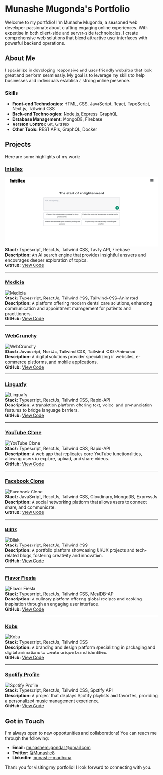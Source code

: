 # Munashe Mugonda's Portfolio

Welcome to my portfolio! I'm Munashe Mugonda, a seasoned web developer passionate about crafting engaging online experiences. With expertise in both client-side and server-side technologies, I create comprehensive web solutions that blend attractive user interfaces with powerful backend operations.

## About Me

I specialize in developing responsive and user-friendly websites that look great and perform seamlessly. My goal is to leverage my skills to help businesses and individuals establish a strong online presence.

### Skills

- **Front-end Technologies:** HTML, CSS, JavaScript, React, TypeScript, Next.js, Tailwind CSS
- **Back-end Technologies:** Node.js, Express, GraphQL
- **Database Management:** MongoDB, Firebase
- **Version Control:** Git, GitHub
- **Other Tools:** REST APIs, GraphQL, Docker

## Projects

Here are some highlights of my work:

### [Intellex](https://intellex-ten.vercel.app/)
![Intellex](https://raw.githubusercontent.com/munashex/Intellex/3121d14a6c294c0259f64cb8c07d055cd990f44c/Screenshot%202024-11-11%2013.42.04.png)  
**Stack:** Typescript, ReactJs, Tailwind CSS, Tavily API, Firebase  
**Description:** An AI search engine that provides insightful answers and encourages deeper exploration of topics.  
**GitHub:** [View Code](https://github.com/munashex/Intellex)

---

### [Medicia](https://medicia-dental-care.vercel.app/)
![Medicia](path-to-your-image)  
**Stack:** Typescript, ReactJs, Tailwind CSS, Tailwind-CSS-Animated  
**Description:** A platform offering modern dental care solutions, enhancing communication and appointment management for patients and practitioners.  
**GitHub:** [View Code](https://github.com/munashex/MediciaDentalCare)

---

### [WebCrunchy](https://webcrunchy.co.za/)
![WebCrunchy](path-to-your-image)  
**Stack:** Javascript, NextJs, Tailwind CSS, Tailwind-CSS-Animated  
**Description:** A digital solutions provider specializing in websites, e-commerce platforms, and mobile applications.  
**GitHub:** [View Code](https://github.com/munashex/webcrunchysite)

---

### [Linguafy](https://language-translate-iota.vercel.app/)
![Linguafy](path-to-your-image)  
**Stack:** Typescript, ReactJs, Tailwind CSS, Rapid-API  
**Description:** A translation platform offering text, voice, and pronunciation features to bridge language barriers.  
**GitHub:** [View Code](https://github.com/munashex/LanguageTranslate)

---

### [YouTube Clone](https://youtube-clone-puce-mu.vercel.app/)
![YouTube Clone](path-to-your-image)  
**Stack:** Typescript, ReactJs, Tailwind CSS, Rapid-API  
**Description:** A web app that replicates core YouTube functionalities, allowing users to explore, upload, and share videos.  
**GitHub:** [View Code](https://github.com/munashex/Youtube_clone)

---

### [Facebook Clone](https://fbc-rho.vercel.app/)
![Facebook Clone](path-to-your-image)  
**Stack:** JavaScript, ReactJs, Tailwind CSS, Cloudinary, MongoDB, ExpressJs  
**Description:** A social networking platform that allows users to connect, share, and communicate.  
**GitHub:** [View Code](https://github.com/munashex/Fbc)

---

### [Blink](https://blink-lemon.vercel.app/)
![Blink](path-to-your-image)  
**Stack:** Typescript, ReactJs, Tailwind CSS  
**Description:** A portfolio platform showcasing UI/UX projects and tech-related blogs, fostering creativity and innovation.  
**GitHub:** [View Code](https://github.com/munashex/Blink)

---

### [Flavor Fiesta](https://flavor-fiesta-three.vercel.app/)
![Flavor Fiesta](path-to-your-image)  
**Stack:** Typescript, ReactJs, Tailwind CSS, MealDB-API  
**Description:** A culinary platform offering global recipes and cooking inspiration through an engaging user interface.  
**GitHub:** [View Code](https://github.com/munashex/Flavor-Fiesta)

---

### [Kobu](https://kobu-zeta.vercel.app/)
![Kobu](path-to-your-image)  
**Stack:** Typescript, ReactJs, Tailwind CSS  
**Description:** A branding and design platform specializing in packaging and digital animations to create unique brand identities.  
**GitHub:** [View Code](https://github.com/munashex/Kobu)

---

### [Spotify Profile](https://spotify-profile-alpha.vercel.app/)
![Spotify Profile](path-to-your-image)  
**Stack:** Typescript, ReactJs, Tailwind CSS, Spotify API  
**Description:** A project that displays Spotify playlists and favorites, providing a personalized music management experience.  
**GitHub:** [View Code](https://github.com/munashex/Kobu)

## Get in Touch

I'm always open to new opportunities and collaborations! You can reach me through the following:

- **Email:** [munashemugondaa@gmail.com](mailto:munashemugondaa@gmail.com)
- **Twitter:** [@Munashe8](https://x.com/Munashe8)
- **LinkedIn:** [munashe-madhuna](https://www.linkedin.com/in/munashe-madhuna-99676a210/)

Thank you for visiting my portfolio! I look forward to connecting with you.

